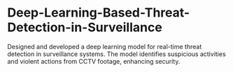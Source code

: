 # Deep-Learning-Based-Threat-Detection-in-Surveillance
Designed and developed a deep learning model for real-time threat detection in surveillance systems. The model identifies suspicious activities and violent actions from CCTV footage, enhancing security.

